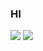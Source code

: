 ### HI

<img src="https://capsule-render.vercel.app/api?type=waving&color=auto&height=200&section=header&text=Seungbin&fontSize=90" />

<img src="https://img.shields.io/badge/Python-3776AB?style=flat&logo=Python&logoColor=white"/>
